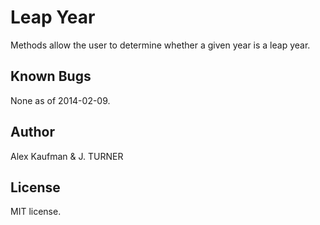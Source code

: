 Leap Year
======================

Methods allow the user to determine whether a given year is a leap year.

Known Bugs
----------

None as of 2014-02-09.

Author
------

Alex Kaufman & J. TURNER

License
-------

MIT license.

